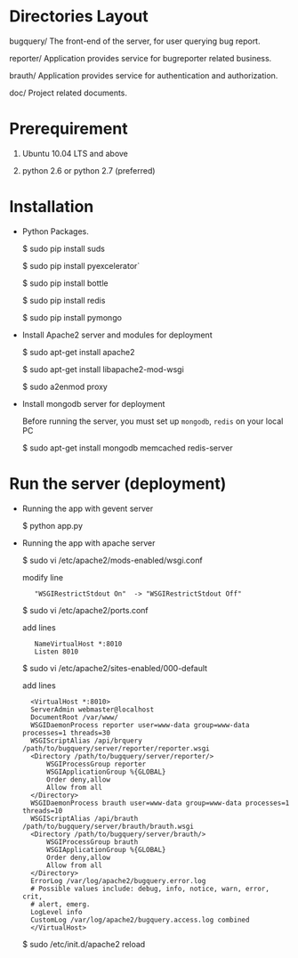 # Directories Layout

  bugquery/    The front-end of the server, for user querying bug report.

  reporter/    Application provides service for bugreporter related business.

  brauth/      Application provides service for authentication and authorization.

  doc/         Project related documents.


# Prerequirement

  1. Ubuntu 10.04 LTS and above

  2. python 2.6 or python 2.7 (preferred)


# Installation

- Python Packages.

  $ sudo pip install suds

  $ sudo pip install pyexcelerator`

  $ sudo pip install bottle

  $ sudo pip install redis

  $ sudo pip install pymongo

- Install Apache2 server and modules for deployment

  $ sudo apt-get install apache2

  $ sudo apt-get install libapache2-mod-wsgi

  $ sudo a2enmod proxy

- Install mongodb server for deployment

  Before running the server, you must set up `mongodb`, `redis` on your local PC

  $ sudo apt-get install mongodb memcached redis-server

# Run the server (deployment)

- Running the app with gevent server

  $ python app.py

- Running the app with apache server

  $ sudo vi /etc/apache2/mods-enabled/wsgi.conf
     
    modify line

         "WSGIRestrictStdout On"  -> "WSGIRestrictStdout Off"
        
  $ sudo vi /etc/apache2/ports.conf
     
    add lines

         NameVirtualHost *:8010
         Listen 8010


  $ sudo vi /etc/apache2/sites-enabled/000-default 
     
    add lines

        <VirtualHost *:8010>
        ServerAdmin webmaster@localhost
        DocumentRoot /var/www/
        WSGIDaemonProcess reporter user=www-data group=www-data processes=1 threads=30
        WSGIScriptAlias /api/brquery /path/to/bugquery/server/reporter/reporter.wsgi
        <Directory /path/to/bugquery/server/reporter/>
            WSGIProcessGroup reporter
            WSGIApplicationGroup %{GLOBAL}
            Order deny,allow
            Allow from all
        </Directory>
        WSGIDaemonProcess brauth user=www-data group=www-data processes=1 threads=10
        WSGIScriptAlias /api/brauth /path/to/bugquery/server/brauth/brauth.wsgi
        <Directory /path/to/bugquery/server/brauth/>
            WSGIProcessGroup brauth
            WSGIApplicationGroup %{GLOBAL}
            Order deny,allow
            Allow from all 
        </Directory>
        ErrorLog /var/log/apache2/bugquery.error.log
        # Possible values include: debug, info, notice, warn, error, crit,
        # alert, emerg.
        LogLevel info
        CustomLog /var/log/apache2/bugquery.access.log combined
        </VirtualHost>

  $ sudo /etc/init.d/apache2 reload